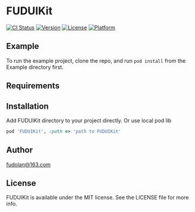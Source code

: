# FUDUIKit

[![CI Status](https://img.shields.io/travis/fudolan@163.com/FUDUIKit.svg?style=flat)](https://travis-ci.org/fudolan@163.com/FUDUIKit)
[![Version](https://img.shields.io/cocoapods/v/FUDUIKit.svg?style=flat)](https://cocoapods.org/pods/FUDUIKit)
[![License](https://img.shields.io/cocoapods/l/FUDUIKit.svg?style=flat)](https://cocoapods.org/pods/FUDUIKit)
[![Platform](https://img.shields.io/cocoapods/p/FUDUIKit.svg?style=flat)](https://cocoapods.org/pods/FUDUIKit)

## Example

To run the example project, clone the repo, and run `pod install` from the Example directory first.

## Requirements

## Installation

Add FUDUIKit directory to your project directly.
Or use local pod lib
```ruby
pod 'FUDUIKit', :path => 'path to FUDUIKit'
```

## Author

fudolan@163.com

## License

FUDUIKit is available under the MIT license. See the LICENSE file for more info.
